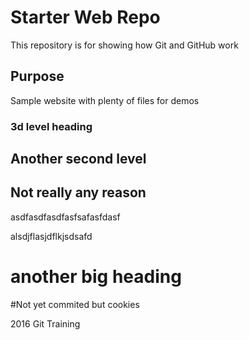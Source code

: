 # Starter Web Repo

This repository is for showing how Git and GitHub work

## Purpose

Sample website with plenty of files for demos

### 3d level heading

## Another second level

## Not really any reason

asdfasdfasdfasfsafasfdasf

alsdjflasjdflkjsdsafd

# another big heading

#Not yet commited but cookies

2016 Git Training